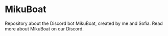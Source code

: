 # MikuBoat
Repository about the Discord bot MikuBoat, created by me and Sofia. Read more about MikuBoat on our Discord.
